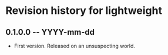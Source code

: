# Revision history for lightweight

## 0.1.0.0 -- YYYY-mm-dd

* First version. Released on an unsuspecting world.
